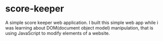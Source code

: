 # score-keeper
A simple score keeper web application.
I built this simple web app while i was learning about DOM(document object model) manipulation, that is using JavaScript to modify elements of a website.
